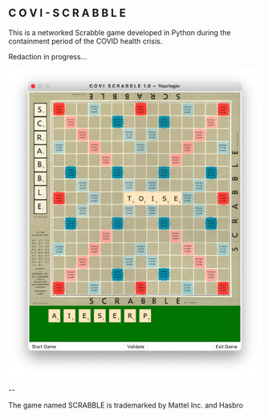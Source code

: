 ## C O V I - S C R A B B L E

This is a networked Scrabble game developed in Python during the containment period of the COVID health crisis.

Redaction in progress...

![board](./img/board.png)

--

The game named SCRABBLE is trademarked by Mattel Inc. and Hasbro  
